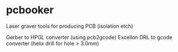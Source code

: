 # pcbooker


Laser graver tools for producing PCB (isolation etch)

Gerber to HPGL converter (using pcb2gcode)
Excellon DRL to gcode converter (helix drill for hole > 3.0mm)

